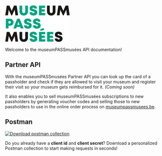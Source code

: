 <!-- focus: false -->

![](../assets/images/logo.png)

Welcome to the museumPASSmusées API documentation!

## Partner API

With the museumPASSmusées Partner API you can look up the card of a passholder and check if they are allowed to visit your museum and register their visit so your museum gets reimbursed for it. *(Coming soon)*

It also enables you to sell museumPASSmusées subscriptions to new passholders by generating voucher codes and selling those to new passholders to use in the online order process on [museumpassmusees.be](https://museumpassmusees.be).

## Postman

<!-- focus: false -->

[![Download postman collection](https://postman.publiq.be/postman-download.svg)](https://postman.publiq.be/?api=mpm-partner-api)

Do you already have a **client id** and **client secret**?
Download a personalized Postman collection to start making requests in seconds!
